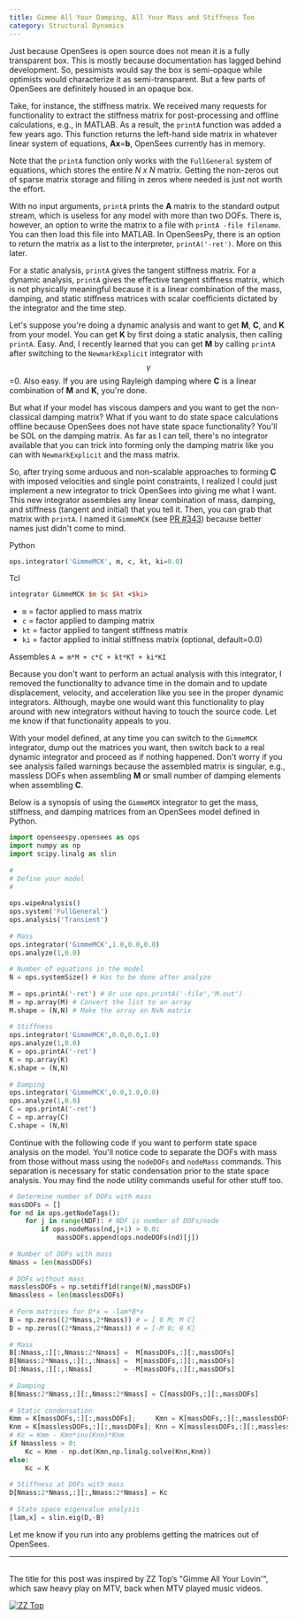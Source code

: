 ```yaml
---
title: Gimme All Your Damping, All Your Mass and Stiffness Too
category: Structural Dynamics
---
```


Just because OpenSees is open source does not mean it is a fully transparent box. This is mostly because documentation has lagged behind development. So, pessimists would say the box is semi-opaque while optimists would characterize it as semi-transparent. But a few parts of OpenSees are definitely housed in an opaque box.

Take, for instance, the stiffness matrix. We received many requests for functionality to extract the stiffness matrix for post-processing and offline calculations, e.g., in MATLAB. As a result, the `printA` function was added a few years ago. This function returns the left-hand side matrix in whatever linear system of equations, **Ax**=**b**, OpenSees currently has in memory.

Note that the `printA` function only works with the `FullGeneral` system of equations, which stores the entire _N x N_ matrix. Getting the non-zeros out of sparse matrix storage and filling in zeros where needed is just not worth the effort.

With no input arguments, `printA` prints the **A** matrix to the standard output stream, which is useless for any model with more than two DOFs. There is, however, an option to write the matrix to a file with `printA -file filename`. You can then load this file into MATLAB. In OpenSeesPy, there is an option to return the matrix as a list to the interpreter, `printA('-ret')`. More on this later.

For a static analysis, `printA` gives the tangent stiffness matrix. For a dynamic analysis, `printA` gives the effective tangent stiffness matrix, which is not physically meaningful because it is a linear combination of the mass, damping, and static stiffness matrices with scalar coefficients dictated by the integrator and the time step.

Let's suppose you're doing a dynamic analysis and want to get **M**, **C**, and **K** from your model. You can get **K** by first doing a static analysis, then calling `printA`. Easy. And, I recently learned that you can get **M** by calling `printA` after switching to the `NewmarkExplicit` integrator with $$\gamma$$=0. Also easy. If you are using Rayleigh damping where **C** is a linear combination of **M** and **K**, you're done.

But what if your model has viscous dampers and you want to get the non-classical damping matrix? What if you want to do state space calculations offline because OpenSees does not have state space functionality? You'll be SOL on the damping matrix. As far as I can tell, there's no integrator available that you can trick into forming only the damping matrix like you can with `NewmarkExplicit` and the mass matrix.

So, after trying some arduous and non-scalable approaches to forming **C** with imposed velocities and single point constraints, I realized I could just implement a new integrator to trick OpenSees into giving me what I want. This new integrator assembles any linear combination of mass, damping, and stiffness (tangent and initial) that you tell it. Then, you can grab that matrix with `printA`. I named it `GimmeMCK` (see [PR #343](https://github.com/OpenSees/OpenSees/pull/343)) because better names just didn't come to mind.

Python
```python
ops.integrator('GimmeMCK', m, c, kt, ki=0.0)
```

Tcl
```tcl
integrator GimmeMCK $m $c $kt <$ki>
```

+ `m` = factor applied to mass matrix
+ `c` = factor applied to damping matrix
+ `kt` = factor applied to tangent stiffness matrix
+ `ki` = factor applied to initial stiffness matrix (optional, default=0.0)

Assembles `A = m*M + c*C + kt*KT + ki*KI`

Because you don't want to perform an actual analysis with this integrator,
I removed the functionality to advance time in the domain and to update
displacement, velocity, and acceleration like you see in the proper dynamic
integrators. Although, maybe one would want this functionality to play around
with new integrators without having to touch the source code. Let me know if
that functionality appeals to you.

With your model defined, at any time you can switch to the `GimmeMCK`
integrator, dump out the matrices you want, then switch back to a real dynamic
integrator and proceed as if nothing happened. Don't worry if you see analysis
failed warnings because the assembled matrix is singular, e.g., massless DOFs
when assembling **M** or small number of damping elements when
assembling **C**.

Below is a synopsis of using the `GimmeMCK` integrator to get the mass,
stiffness, and damping matrices from an OpenSees model defined in Python.

```python
import openseespy.opensees as ops
import numpy as np
import scipy.linalg as slin
 
#
# Define your model
#
 
ops.wipeAnalysis()
ops.system('FullGeneral')
ops.analysis('Transient')
 
# Mass
ops.integrator('GimmeMCK',1.0,0.0,0.0)
ops.analyze(1,0.0)
 
# Number of equations in the model
N = ops.systemSize() # Has to be done after analyze
 
M = ops.printA('-ret') # Or use ops.printA('-file','M.out')
M = np.array(M) # Convert the list to an array
M.shape = (N,N) # Make the array an NxN matrix
 
# Stiffness
ops.integrator('GimmeMCK',0.0,0.0,1.0)
ops.analyze(1,0.0)
K = ops.printA('-ret')
K = np.array(K)
K.shape = (N,N)
 
# Damping
ops.integrator('GimmeMCK',0.0,1.0,0.0)
ops.analyze(1,0.0)
C = ops.printA('-ret')
C = np.array(C)
C.shape = (N,N)
```

Continue with the following code if you want to perform state space analysis
on the model. You'll notice code to separate the DOFs with mass from those
without mass using the `nodeDOFs` and `nodeMass` commands. This separation is
necessary for static condensation prior to the state space analysis. You may
find the node utility commands useful for other stuff too.

```python
# Determine number of DOFs with mass
massDOFs = []
for nd in ops.getNodeTags():
    for j in range(NDF): # NDF is number of DOFs/node
        if ops.nodeMass(nd,j+1) > 0.0:
            massDOFs.append(ops.nodeDOFs(nd)[j])
 
# Number of DOFs with mass
Nmass = len(massDOFs)
 
# DOFs without mass
masslessDOFs = np.setdiff1d(range(N),massDOFs)
Nmassless = len(masslessDOFs)
 
# Form matrices for D*x = -lam*B*x
B = np.zeros((2*Nmass,2*Nmass)) # = [ 0 M; M C]
D = np.zeros((2*Nmass,2*Nmass)) # = [-M 0; 0 K]
 
# Mass
B[:Nmass,:][:,Nmass:2*Nmass] =  M[massDOFs,:][:,massDOFs]
B[Nmass:2*Nmass,:][:,:Nmass] =  M[massDOFs,:][:,massDOFs]
D[:Nmass,:][:,:Nmass]        = -M[massDOFs,:][:,massDOFs]
 
# Damping
B[Nmass:2*Nmass,:][:,Nmass:2*Nmass] = C[massDOFs,:][:,massDOFs]
 
# Static condensation
Kmm = K[massDOFs,:][:,massDOFs];     Kmn = K[massDOFs,:][:,masslessDOFs]
Knm = K[masslessDOFs,:][:,massDOFs]; Knn = K[masslessDOFs,:][:,masslessDOFs]
# Kc = Kmm - Kmn*inv(Knn)*Knm
if Nmassless > 0:
    Kc = Kmm - np.dot(Kmn,np.linalg.solve(Knn,Knm))
else:
    Kc = K
 
# Stiffness at DOFs with mass
D[Nmass:2*Nmass,:][:,Nmass:2*Nmass] = Kc
 
# State space eigenvalue analysis
[lam,x] = slin.eig(D,-B)
```

Let me know if you run into any problems getting the matrices out of OpenSees.

---
<br>
The title for this post was inspired by ZZ Top’s "Gimme All Your Lovin'",
which saw heavy play on MTV, back when MTV played music videos.

[![ZZ Top](http://img.youtube.com/vi/Ae829mFAGGE/0.jpg)](http://www.youtube.com/watch?v=Ae829mFAGGE "ZZ Top")
